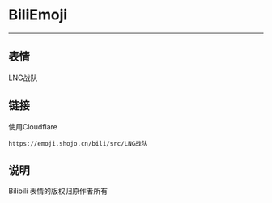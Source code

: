 # BiliEmoji
---
## 表情
LNG战队
## 链接
使用Cloudflare
```
https://emoji.shojo.cn/bili/src/LNG战队
```
## 说明
Bilibili 表情的版权归原作者所有
